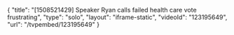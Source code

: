 {
    "title": "[1508521429] Speaker Ryan calls failed health care vote frustrating",
    "type": "solo",
    "layout": "iframe-static",
    "videoId": "123195649",
    "url": "\/tvpembed\/123195649"
}